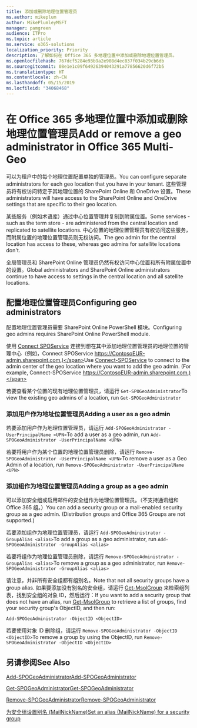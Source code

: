 ```yaml
---
title: 添加或删除地理位置管理员
ms.author: mikeplum
author: MikePlumleyMSFT
manager: pamgreen
audience: ITPro
ms.topic: article
ms.service: o365-solutions
localization_priority: Priority
description: 了解如何在 Office 365 多地理位置中添加或删除地理位置管理员。
ms.openlocfilehash: 767dcf5284e93b9a2e908d4ec837f034b29cb6db
ms.sourcegitcommit: 08e1e1c09f64926394043291a77856620d6f72b5
ms.translationtype: HT
ms.contentlocale: zh-CN
ms.lasthandoff: 05/15/2019
ms.locfileid: "34068468"
---
```

# <a name="add-or-remove-a-geo-administrator-in-office-365-multi-geo"></a><span data-ttu-id="6de62-103">在 Office 365 多地理位置中添加或删除地理位置管理员</span><span class="sxs-lookup"><span data-stu-id="6de62-103">Add or remove a geo administrator in Office 365 Multi-Geo</span></span>

<span data-ttu-id="6de62-104">可以为租户中的每个地理位置配置单独的管理员。</span><span class="sxs-lookup"><span data-stu-id="6de62-104">You can configure separate administrators for each geo location that you have in your tenant.</span></span> <span data-ttu-id="6de62-105">这些管理员将有权访问特定于其地理位置的 SharePoint Online 和 OneDrive 设置。</span><span class="sxs-lookup"><span data-stu-id="6de62-105">These administrators will have access to the SharePoint Online and OneDrive settings that are specific to their geo location.</span></span>

<span data-ttu-id="6de62-106">某些服务（例如术语库）通过中心位置管理并复制到附属位置。</span><span class="sxs-lookup"><span data-stu-id="6de62-106">Some services - such as the term store - are administered from the central location and replicated to satellite locations.</span></span> <span data-ttu-id="6de62-107">中心位置的地理位置管理员有权访问这些服务，而附属位置的地理位置管理员则无权访问。</span><span class="sxs-lookup"><span data-stu-id="6de62-107">The geo admin for the central location has access to these, whereas geo admins for satellite locations don't.</span></span>

<span data-ttu-id="6de62-108">全局管理员和 SharePoint Online 管理员仍然有权访问中心位置和所有附属位置中的设置。</span><span class="sxs-lookup"><span data-stu-id="6de62-108">Global administrators and SharePoint Online administrators continue to have access to settings in the central location and all satellite locations.</span></span>

## <a name="configuring-geo-administrators"></a><span data-ttu-id="6de62-109">配置地理位置管理员</span><span class="sxs-lookup"><span data-stu-id="6de62-109">Configuring geo administrators</span></span>

<span data-ttu-id="6de62-110">配置地理位置管理员需要 SharePoint Online PowerShell 模块。</span><span class="sxs-lookup"><span data-stu-id="6de62-110">Configuring geo admins requires SharePoint Online PowerShell module.</span></span>

<span data-ttu-id="6de62-111">使用 [Connect SPOService](https://docs.microsoft.com/powershell/module/sharepoint-online/Connect-SPOService) 连接到想在其中添加地理位置管理员的地理位置的管理中心（例如，Connect SPOService  https://ContosoEUR-admin.sharepoint.com.)</span><span class="sxs-lookup"><span data-stu-id="6de62-111">Use [Connect-SPOService](https://docs.microsoft.com/powershell/module/sharepoint-online/Connect-SPOService) to connect to the admin center of the geo location where you want to add the geo admin. (For example, Connect-SPOService  https://ContosoEUR-admin.sharepoint.com.)</span></span>

<span data-ttu-id="6de62-112">若要查看某个位置的现有地理位置管理员，请运行 `Get-SPOGeoAdministrator`</span><span class="sxs-lookup"><span data-stu-id="6de62-112">To view the existing geo admins of a location, run `Get-SPOGeoAdministrator`</span></span>

### <a name="adding-a-user-as-a-geo-admin"></a><span data-ttu-id="6de62-113">添加用户作为地址位置管理员</span><span class="sxs-lookup"><span data-stu-id="6de62-113">Adding a user as a geo admin</span></span>

<span data-ttu-id="6de62-114">若要添加用户作为地理位置管理员，请运行 `Add-SPOGeoAdministrator -UserPrincipalName <UPN>`</span><span class="sxs-lookup"><span data-stu-id="6de62-114">To add a user as a geo admin, run `Add-SPOGeoAdministrator -UserPrincipalName <UPN>`</span></span>

<span data-ttu-id="6de62-115">若要将用户作为某个位置的地理位置管理员删除，请运行  `Remove-SPOGeoAdministrator -UserPrincipalName <UPN>`</span><span class="sxs-lookup"><span data-stu-id="6de62-115">To remove a user as a Geo Admin of a location, run  `Remove-SPOGeoAdministrator -UserPrincipalName <UPN>`</span></span>

### <a name="adding-a-group-as-a-geo-admin"></a><span data-ttu-id="6de62-116">添加组作为地理位置管理员</span><span class="sxs-lookup"><span data-stu-id="6de62-116">Adding a group as a geo admin</span></span>

<span data-ttu-id="6de62-117">可以添加安全组或启用邮件的安全组作为地理位置管理员。（不支持通讯组和 Office 365 组。）</span><span class="sxs-lookup"><span data-stu-id="6de62-117">You can add a security group or a mail-enabled security group as a geo admin. (Distribution groups and Office 365 Groups are not supported.)</span></span>

<span data-ttu-id="6de62-118">若要添加组作为地理位置管理员，请运行 `Add-SPOGeoAdministrator -GroupAlias <alias>`</span><span class="sxs-lookup"><span data-stu-id="6de62-118">To add a group as a geo administrator, run `Add-SPOGeoAdministrator -GroupAlias <alias>`</span></span>

<span data-ttu-id="6de62-119">若要将组作为地理位置管理员删除，请运行 `Remove-SPOGeoAdministrator -GroupAlias <alias>`</span><span class="sxs-lookup"><span data-stu-id="6de62-119">To remove a group as a geo administrator, run `Remove-SPOGeoAdministrator -GroupAlias <alias>`</span></span>

<span data-ttu-id="6de62-120">请注意，并非所有安全组都有组别名。</span><span class="sxs-lookup"><span data-stu-id="6de62-120">Note that not all security groups have a group alias.</span></span> <span data-ttu-id="6de62-121">如果要添加没有别名的安全组，请运行 [Get-MsolGroup](https://docs.microsoft.com/zh-CN/powershell/module/msonline/get-msolgroup) 来检索组列表，找到安全组的对象 ID，然后运行：</span><span class="sxs-lookup"><span data-stu-id="6de62-121">If you want to add a security group that does not have an alias, run [Get-MsolGroup](https://docs.microsoft.com/en-us/powershell/module/msonline/get-msolgroup) to retrieve a list of groups, find your security group's ObjectID, and then run:</span></span>

`Add-SPOGeoAdministrator -ObjectID <ObjectID>`

<span data-ttu-id="6de62-122">若要使用对象 ID 删除组，请运行 `Remove-SPOGeoAdministrator -ObjectID <ObjectID>`</span><span class="sxs-lookup"><span data-stu-id="6de62-122">To remove a group by using the ObjectID, run `Remove-SPOGeoAdministrator -ObjectID <ObjectID>`</span></span>

## <a name="see-also"></a><span data-ttu-id="6de62-123">另请参阅</span><span class="sxs-lookup"><span data-stu-id="6de62-123">See Also</span></span>

[<span data-ttu-id="6de62-124">Add-SPOGeoAdministrator</span><span class="sxs-lookup"><span data-stu-id="6de62-124">Add-SPOGeoAdministrator</span></span>](https://docs.microsoft.com/powershell/module/sharepoint-online/add-spogeoadministrator)

[<span data-ttu-id="6de62-125">Get-SPOGeoAdministrator</span><span class="sxs-lookup"><span data-stu-id="6de62-125">Get-SPOGeoAdministrator</span></span>](https://docs.microsoft.com/powershell/module/sharepoint-online/get-spogeoadministrator)

[<span data-ttu-id="6de62-126">Remove-SPOGeoAdministrator</span><span class="sxs-lookup"><span data-stu-id="6de62-126">Remove-SPOGeoAdministrator</span></span>](https://docs.microsoft.com/powershell/module/sharepoint-online/remove-spogeoadministrator)

[<span data-ttu-id="6de62-127">为安全组设置别名 (MailNickName)</span><span class="sxs-lookup"><span data-stu-id="6de62-127">Set an alias (MailNickName) for a security group</span></span>](https://docs.microsoft.com/zh-CN/powershell/module/azuread/set-azureadgroup)